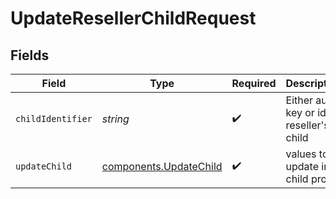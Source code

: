 # UpdateResellerChildRequest


## Fields

| Field                                                            | Type                                                             | Required                                                         | Description                                                      |
| ---------------------------------------------------------------- | ---------------------------------------------------------------- | ---------------------------------------------------------------- | ---------------------------------------------------------------- |
| `childIdentifier`                                                | *string*                                                         | :heavy_check_mark:                                               | Either auth key or id of reseller's child                        |
| `updateChild`                                                    | [components.UpdateChild](../../models/components/updatechild.md) | :heavy_check_mark:                                               | values to update in child profile                                |
